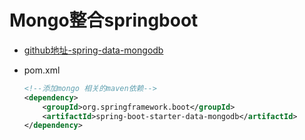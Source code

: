# Mongo整合springboot

- [github地址-spring-data-mongodb](https://github.com/spring-projects/spring-data-mongodb)

- pom.xml 

    ```xml
    <!--添加mongo 相关的maven依赖-->
    <dependency>
        <groupId>org.springframework.boot</groupId>
        <artifactId>spring-boot-starter-data-mongodb</artifactId>
    </dependency>
    
    ```